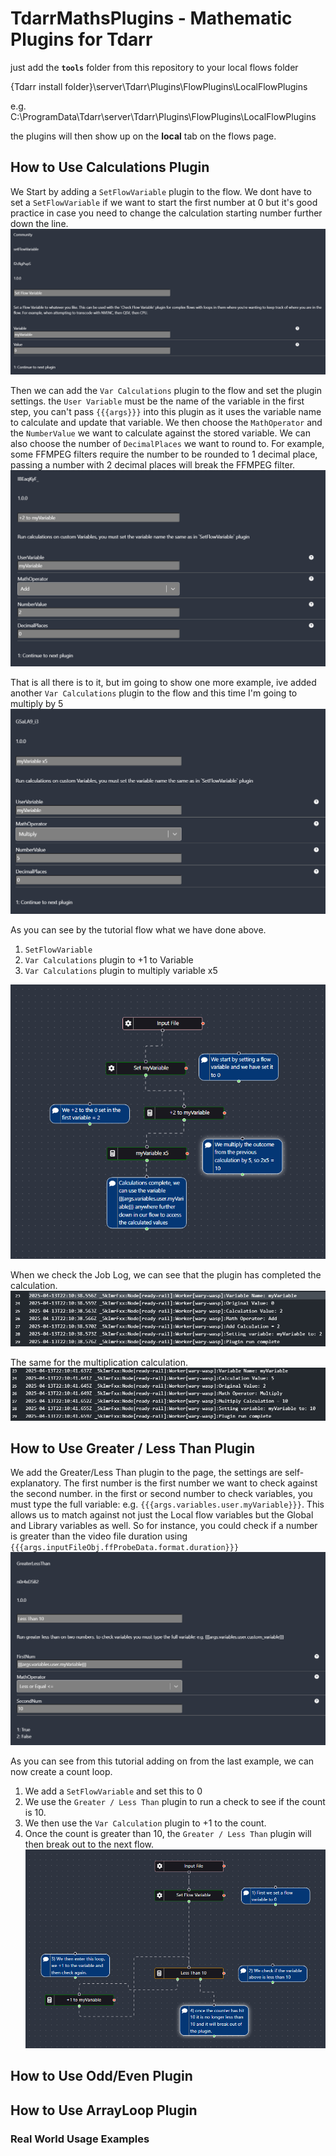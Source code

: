 # TdarrMathsPlugins - Mathematic Plugins for Tdarr

just add the **`tools`** folder from this repository to your local flows folder

{Tdarr install folder}\server\Tdarr\Plugins\FlowPlugins\LocalFlowPlugins

e.g. C:\ProgramData\Tdarr\server\Tdarr\Plugins\FlowPlugins\LocalFlowPlugins

the plugins will then show up on the **local** tab on the flows page.

## How to Use Calculations Plugin

We Start by adding a `SetFlowVariable` plugin to the flow. We dont have to set a `SetFlowVariable` if we want to start the first number at 0 but it's good practice in case you need to change the calculation starting number further down the line.
![alt text](https://github.com/digitalassassins/TdarrMathsPlugins/blob/main/screenshots/1-Calculation-SetFlowVariable.png?raw=true "Add SetFlowVariable and change the settings")

Then we can add the `Var Calculations` plugin to the flow and set the plugin settings. the `User Variable` must be the name of the variable in the first step, you can't pass `{{{args}}}` into this plugin as it uses the variable name to calculate and update that variable. We then choose the `MathOperator` and the `NumberValue` we want to calculate against the stored variable.
We can also choose the number of `DecimalPlaces` we want to round to. For example, some FFMPEG filters require the number to be rounded to 1 decimal place, passing a number with 2 decimal places will break the FFMPEG filter.
![alt text](https://github.com/digitalassassins/TdarrMathsPlugins/blob/main/screenshots/2-Calculation-Add2.png?raw=true "Add Tdarr Calculation Plugin, Tdarr add a number to a variable")

That is all there is to it, but im going to show one more example, ive added another `Var Calculations` plugin to the flow and this time I'm going to multiply by 5
![alt text](https://github.com/digitalassassins/TdarrMathsPlugins/blob/main/screenshots/3-Calculation-Multiply5.png?raw=true "Tdarr maths multiply by a number")

As you can see by the tutorial flow what we have done above. 
1) `SetFlowVariable`
2)  `Var Calculations` plugin to +1 to Variable
3)   `Var Calculations` plugin to multiply variable x5

![alt text](https://github.com/digitalassassins/TdarrMathsPlugins/blob/main/screenshots/4-Calculation-Tutorial.png?raw=true "Tdarr Math Plugin Tutorial")

When we check the Job Log, we can see that the plugin has completed the calculation.
![alt text](https://github.com/digitalassassins/TdarrMathsPlugins/blob/main/screenshots/5-Calculation-AddLogFeedback.png?raw=true "Add SetFlowVariable and change the settings")

The same for the multiplication calculation.
![alt text](https://github.com/digitalassassins/TdarrMathsPlugins/blob/main/screenshots/6-Calculation-MultiplyLogFeedback.png?raw=true "Add SetFlowVariable and change the settings")

## How to Use Greater / Less Than Plugin
We add the Greater/Less Than plugin to the page, the settings are self-explanatory. The first number is the first number we want to check against the second number. in the first or second number to check variables, you must type the full variable: e.g. `{{{args.variables.user.myVariable}}}`. This allows us to match against not just the Local flow variables but the Global and Library variables as well.
So for instance, you could check if a number is greater than the video file duration using `{{{args.inputFileObj.ffProbeData.format.duration}}}`
![alt text](https://github.com/digitalassassins/TdarrMathsPlugins/blob/main/screenshots/21-GreaterLess-PluginSettings.png?raw=true "Add Tdarr Calculation Plugin, Tdarr add a number to a variable")

As you can see from this tutorial adding on from the last example, we can now create a count loop.
1) We add a `SetFlowVariable` and set this to 0
2) We use the `Greater / Less Than` plugin to run a check to see if the count is 10.
3) We then use the `Var Calculation` plugin to +1 to the count.
4) Once the count is greater than 10, the `Greater / Less Than` plugin will then break out to the next flow.
![alt text](https://github.com/digitalassassins/TdarrMathsPlugins/blob/main/screenshots/22-GreaterLess-Tutorial.png?raw=true "Add Tdarr Calculation Plugin, Tdarr add a number to a variable")

## How to Use Odd/Even Plugin

## How to Use ArrayLoop Plugin

### Real World Usage Examples
